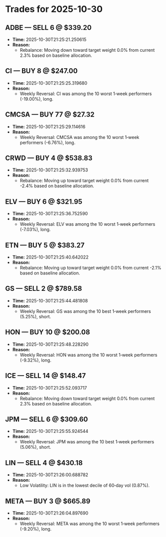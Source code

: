 # Trades for 2025-10-30

## ADBE — SELL 6 @ $339.20
- **Time:** 2025-10-30T21:25:21.250615
- **Reason:**
  - Rebalance: Moving down toward target weight 0.0% from current 2.3% based on baseline allocation.

## CI — BUY 8 @ $247.00
- **Time:** 2025-10-30T21:25:25.319680
- **Reason:**
  - Weekly Reversal: CI was among the 10 worst 1‑week performers (-19.00%), long.

## CMCSA — BUY 77 @ $27.32
- **Time:** 2025-10-30T21:25:29.114616
- **Reason:**
  - Weekly Reversal: CMCSA was among the 10 worst 1‑week performers (-6.76%), long.

## CRWD — BUY 4 @ $538.83
- **Time:** 2025-10-30T21:25:32.939753
- **Reason:**
  - Rebalance: Moving up toward target weight 0.0% from current -2.4% based on baseline allocation.

## ELV — BUY 6 @ $321.95
- **Time:** 2025-10-30T21:25:36.752590
- **Reason:**
  - Weekly Reversal: ELV was among the 10 worst 1‑week performers (-7.03%), long.

## ETN — BUY 5 @ $383.27
- **Time:** 2025-10-30T21:25:40.642022
- **Reason:**
  - Rebalance: Moving up toward target weight 0.0% from current -2.1% based on baseline allocation.

## GS — SELL 2 @ $789.58
- **Time:** 2025-10-30T21:25:44.481808
- **Reason:**
  - Weekly Reversal: GS was among the 10 best 1‑week performers (5.25%), short.

## HON — BUY 10 @ $200.08
- **Time:** 2025-10-30T21:25:48.228290
- **Reason:**
  - Weekly Reversal: HON was among the 10 worst 1‑week performers (-9.32%), long.

## ICE — SELL 14 @ $148.47
- **Time:** 2025-10-30T21:25:52.093717
- **Reason:**
  - Rebalance: Moving down toward target weight 0.0% from current 2.3% based on baseline allocation.

## JPM — SELL 6 @ $309.60
- **Time:** 2025-10-30T21:25:55.924544
- **Reason:**
  - Weekly Reversal: JPM was among the 10 best 1‑week performers (5.06%), short.

## LIN — SELL 4 @ $430.18
- **Time:** 2025-10-30T21:26:00.688782
- **Reason:**
  - Low Volatility: LIN is in the lowest decile of 60‑day vol (0.87%).

## META — BUY 3 @ $665.89
- **Time:** 2025-10-30T21:26:04.897690
- **Reason:**
  - Weekly Reversal: META was among the 10 worst 1‑week performers (-9.20%), long.

